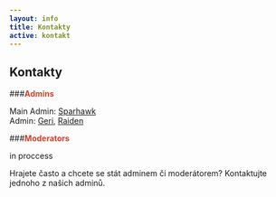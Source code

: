 ```yaml
---
layout: info
title: Kontakty
active: kontakt
---
```


## Kontakty

<section>
  <style type="text/css" scoped>
    span {
      color: #ce422b;
      font-weight: bold
    }
  </style>

###<span>Admins</span>  

Main Admin: [Sparhawk](http://steamcommunity.com/id/Sp4rh4wk/)  
Admin:</span> [Geri](http://steamcommunity.com/id/Geremmi/), [Raiden](http://steamcommunity.com/profiles/76561197990907444/)

###<span>Moderators</span>  

in proccess  

Hrajete často a chcete se stát adminem či moderátorem? Kontaktujte jednoho z našich adminů.

</section>
